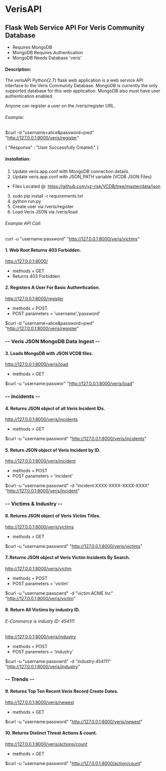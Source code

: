 # VerisAPI

## Flask Web Service API For Veris Community Database
- Requires MongoDB
- MongoDB Requires Authentication
- MongoDB Needs Database 'veris'

#### Description:
The verisAPI Python(2.7) flask web application is a web service API interface to the Veris Community Database.  MongoDB is currently the only supported database for this web application.  MongoDB also must have user authentication enabled.  

Anyone can register a user on the /veris/register URL.
###### Example:
$curl -d "username=alice&password=pwd" "http://127.0.0.1:8000/veris/register"

{ "Response" : "User Successfully Created." }


##### Installation:
1. Update veris.app.conf with MongoDB connection details.
2. Update veris.app.conf with JSON_PATH variable (VCDB JSON Files)
 - Files Located @: https://github.com/vz-risk/VCDB/tree/master/data/json
3. sudo pip install -r requirements.txt
4. python run.py
5. Create user via /veris/register
6. Load Veris JSON via /veris/load

###### Example API Call:

curl -u "username:password" "http://127.0.0.1:8000/veris/victims"

#### 1. Web Root Returns 403 Forbidden.
http://127.0.0.1:8000/
- methods = GET
- Returns 403 Forbidden

#### 2. Registers A User For Basic Authentication.
http://127.0.0.1:8000/register
- methods = POST
- POST parameters = 'username','password'

$curl -d "username=alice&password=pwd" "http://127.0.0.1:8000/veris/register"

### -- Veris JSON MongoDB Data Ingest --
#### 3. Loads MongoDB with JSON VCDB files.
http://127.0.0.1:8000/veris/load
- methods = GET

$curl -u "username:passwor" "http://127.0.0.1:8000/veris/load"


### -- Incidents --
#### 4. Returns JSON object of all Veris Incident IDs.
http://127.0.0.1:8000/veris/incidents
- methods = GET

$curl -u "username:password" "http://127.0.0.1:8000/veris/incidents"

#### 5. Return JSON object of Veris Incident by ID.
http://127.0.0.1:8000/veris/incident
- methods = POST
- POST parameters = 'incident'

$curl -u "username:passowrd" -d "incident:XXXX-XXXX-XXXX-XXXX" "http://127.0.0.1:8000/veris/incident"


### -- Victims & Industry --

#### 6. Returns JSON object of Veris Victim Titles.
http://127.0.0.1:8000/veris/victims
- methods = GET

$curl -u "username:password" "http://127.0.0.1:8000/veris/victims"

#### 7. Returns JSON object of Veris Victim Incidents By Search.
http://127.0.0.1:8000/veris/victim
- methods = POST
- POST parameters = 'victim'

$curl -u "username:passowrd" -d "victim:ACME Inc" "http://127.0.0.1:8000/veris/victim"

#### 8. Return All Victims by industry ID.
###### E-Commerce is industy ID: 454111
http://127.0.0.1:8000/veris/industry
- methods = POST
- POST parameters = 'industry'

$curl -u "username:passowrd" -d "industry:454111" "http://127.0.0.1:8000/veris/industry"


### -- Trends --

#### 9. Returns Top Ten Recent Veris Record Create Dates.
http://127.0.0.1:8000/veris/newest
- methods = GET

$curl -u "username:password" "http://127.0.0.1:8000/veris/newest"

#### 10. Returns Distinct Threat Actions & count.
http://127.0.0.1:8000/veris/actions/count
- methods = GET

$curl -u "username:password" "http://127.0.0.1:8000/action/count"
